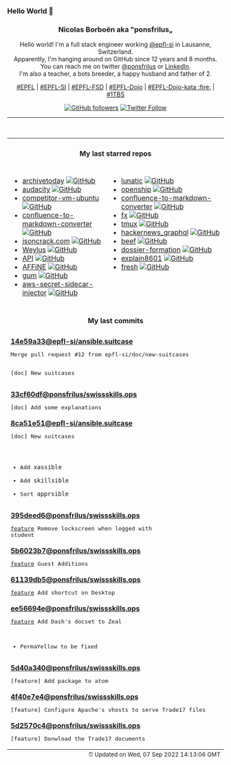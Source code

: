 ### Hello World 👋

<p align="center">
  <!-- use https://avatars.githubusercontent.com/u/176002?v=4 for your default github picture 
  <img src="https://raw.githubusercontent.com/ponsfrilus/ponsfrilus/master/img/ponsfrilus.png" title="Nicolas Borboën aka ‟ponsfrilus„" alt="Nicolas Borboën aka ‟ponsfrilus„" /> -->
  <h3 align="center">
    Nicolas Borboën aka ‟ponsfrilus„
  </h3>
  <p align="center">
    Hello world! I'm a full stack engineer working <a href="https://github.com/epfl-si">@epfl-si</a> in Lausanne, Switzerland.
    <br />Apparently, I'm hanging around on GitHub since 12 years and 8 months.
    <br />You can reach me on twitter <a href="https://twitter.com/ponsfrilus">@ponsfrilus</a> or <a href="http://linkedin.com/in/nicolasborboen">LinkedIn</a>.
    <br />I'm also a teacher, a bots breeder, a happy husband and father of 2.
  </p>
  <p align="center">
    <a href="https://www.epfl.ch">#EPFL</a> | 
    <a href="https://github.com/epfl-si/">#EPFL-SI</a> | 
    <a href="https://github.com/epfl-fsd">#EPFL-FSD</a> | 
    <a href="https://github.com/topics/epfl-dojo">#EPFL-Dojo</a> | 
    <a href="https://github.com/topics/epfl-dojo-kata">#EPFL-Dojo-kata :fire:</a> | 
    <a href="https://en.wikipedia.org/wiki/Indentation_style#Variant:_1TBS_(OTBS)">#1TBS</a>
  </p>
  <p align="center">
    <a href="https://github.com/ponsfrilus"><img alt="GitHub followers" src="https://img.shields.io/github/followers/ponsfrilus?label=Follow%20me%20on%20github&style=social"></a>
    <a href="https://twitter.com/ponsfrilus"><img alt="Twitter Follow" src="https://img.shields.io/twitter/follow/ponsfrilus?label=follow%20me%20on%20twitter&style=social"></a>
  </p>
  </p><hr><table align="center">
<tr>
<td colspan="2" align="center"><h4>My last starred repos</h4></td>
</tr>
<tr>
<td valign="top">
<ul>
<li>
<a href="https://github.com/HRDepartment/archivetoday" title="Unofficial API and CLI for archive.today." target="_blank">archivetoday</a>&nbsp;<a href="https://github.com/HRDepartment/archivetoday" title="Unofficial API and CLI for archive.today." target="_blank"><img src="https://img.shields.io/github/stars/HRDepartment/archivetoday?style=social" alt="GitHub"></a>
</li>
<li>
<a href="https://github.com/audacity/audacity" title="Audio Editor                                     " target="_blank">audacity</a>&nbsp;<a href="https://github.com/audacity/audacity" title="Audio Editor                                     " target="_blank"><img src="https://img.shields.io/github/stars/audacity/audacity?style=social" alt="GitHub"></a>
</li>
<li>
<a href="https://github.com/skills17/competitor-vm-ubuntu" title="Ubuntu VM for competitors" target="_blank">competitor-vm-ubuntu</a>&nbsp;<a href="https://github.com/skills17/competitor-vm-ubuntu" title="Ubuntu VM for competitors" target="_blank"><img src="https://img.shields.io/github/stars/skills17/competitor-vm-ubuntu?style=social" alt="GitHub"></a>
</li>
<li>
<a href="https://github.com/oberlies/confluence-to-markdown-converter" title="Converts the Confluence storage format to Markdown format." target="_blank">confluence-to-markdown-converter</a>&nbsp;<a href="https://github.com/oberlies/confluence-to-markdown-converter" title="Converts the Confluence storage format to Markdown format." target="_blank"><img src="https://img.shields.io/github/stars/oberlies/confluence-to-markdown-converter?style=social" alt="GitHub"></a>
</li>
<li>
<a href="https://github.com/AykutSarac/jsoncrack.com" title="🔮 Seamlessly visualize your JSON data instantly into graphs; paste, import or fetch!" target="_blank">jsoncrack.com</a>&nbsp;<a href="https://github.com/AykutSarac/jsoncrack.com" title="🔮 Seamlessly visualize your JSON data instantly into graphs; paste, import or fetch!" target="_blank"><img src="https://img.shields.io/github/stars/AykutSarac/jsoncrack.com?style=social" alt="GitHub"></a>
</li>
<li>
<a href="https://github.com/H-M-H/Weylus" title="Use your tablet as graphic tablet/touch screen on your computer." target="_blank">Weylus</a>&nbsp;<a href="https://github.com/H-M-H/Weylus" title="Use your tablet as graphic tablet/touch screen on your computer." target="_blank"><img src="https://img.shields.io/github/stars/H-M-H/Weylus?style=social" alt="GitHub"></a>
</li>
<li>
<a href="https://github.com/HackerNews/API" title="Documentation and Samples for the Official HN API" target="_blank">API</a>&nbsp;<a href="https://github.com/HackerNews/API" title="Documentation and Samples for the Official HN API" target="_blank"><img src="https://img.shields.io/github/stars/HackerNews/API?style=social" alt="GitHub"></a>
</li>
<li>
<a href="https://github.com/toeverything/AFFiNE" title="There can be more than Notion and Miro. AFFiNE is a next-gen knowledge base that brings planning, sorting and creating all together. Privacy first, open-source, customizable and ready to use. " target="_blank">AFFiNE</a>&nbsp;<a href="https://github.com/toeverything/AFFiNE" title="There can be more than Notion and Miro. AFFiNE is a next-gen knowledge base that brings planning, sorting and creating all together. Privacy first, open-source, customizable and ready to use. " target="_blank"><img src="https://img.shields.io/github/stars/toeverything/AFFiNE?style=social" alt="GitHub"></a>
</li>
<li>
<a href="https://github.com/charmbracelet/gum" title="A tool for glamorous shell scripts 🎀" target="_blank">gum</a>&nbsp;<a href="https://github.com/charmbracelet/gum" title="A tool for glamorous shell scripts 🎀" target="_blank"><img src="https://img.shields.io/github/stars/charmbracelet/gum?style=social" alt="GitHub"></a>
</li>
<li>
<a href="https://github.com/aws-samples/aws-secret-sidecar-injector" title="Kubernetes mutating webhook to fetch secrets from AWS Secrets Manager" target="_blank">aws-secret-sidecar-injector</a>&nbsp;<a href="https://github.com/aws-samples/aws-secret-sidecar-injector" title="Kubernetes mutating webhook to fetch secrets from AWS Secrets Manager" target="_blank"><img src="https://img.shields.io/github/stars/aws-samples/aws-secret-sidecar-injector?style=social" alt="GitHub"></a>
</li>
</ul>
<img width="450" height="1" /></td>
<td valign="top">
<ul>
<li>
<a href="https://github.com/lunatic-solutions/lunatic" title="Lunatic is an Erlang-inspired runtime for WebAssembly" target="_blank">lunatic</a>&nbsp;<a href="https://github.com/lunatic-solutions/lunatic" title="Lunatic is an Erlang-inspired runtime for WebAssembly" target="_blank"><img src="https://img.shields.io/github/stars/lunatic-solutions/lunatic?style=social" alt="GitHub"></a>
</li>
<li>
<a href="https://github.com/openshiporg/openship" title="multi-channel fulfillment at scale" target="_blank">openship</a>&nbsp;<a href="https://github.com/openshiporg/openship" title="multi-channel fulfillment at scale" target="_blank"><img src="https://img.shields.io/github/stars/openshiporg/openship?style=social" alt="GitHub"></a>
</li>
<li>
<a href="https://github.com/highsource/confluence-to-markdown-converter" title="Converts the Confluence storage format to Markdown format." target="_blank">confluence-to-markdown-converter</a>&nbsp;<a href="https://github.com/highsource/confluence-to-markdown-converter" title="Converts the Confluence storage format to Markdown format." target="_blank"><img src="https://img.shields.io/github/stars/highsource/confluence-to-markdown-converter?style=social" alt="GitHub"></a>
</li>
<li>
<a href="https://github.com/antonmedv/fx" title="Terminal JSON viewer" target="_blank">fx</a>&nbsp;<a href="https://github.com/antonmedv/fx" title="Terminal JSON viewer" target="_blank"><img src="https://img.shields.io/github/stars/antonmedv/fx?style=social" alt="GitHub"></a>
</li>
<li>
<a href="https://github.com/tmux/tmux" title="tmux source code" target="_blank">tmux</a>&nbsp;<a href="https://github.com/tmux/tmux" title="tmux source code" target="_blank"><img src="https://img.shields.io/github/stars/tmux/tmux?style=social" alt="GitHub"></a>
</li>
<li>
<a href="https://github.com/searchableguy/hackernews_graphql" title="A full fledged graphql API for hackernews." target="_blank">hackernews_graphql</a>&nbsp;<a href="https://github.com/searchableguy/hackernews_graphql" title="A full fledged graphql API for hackernews." target="_blank"><img src="https://img.shields.io/github/stars/searchableguy/hackernews_graphql?style=social" alt="GitHub"></a>
</li>
<li>
<a href="https://github.com/beefproject/beef" title="The Browser Exploitation Framework Project" target="_blank">beef</a>&nbsp;<a href="https://github.com/beefproject/beef" title="The Browser Exploitation Framework Project" target="_blank"><img src="https://img.shields.io/github/stars/beefproject/beef?style=social" alt="GitHub"></a>
</li>
<li>
<a href="https://github.com/ponsfrilus/dossier-formation" title="Site pour le dossier de formation des apprentis informaticiens CFC" target="_blank">dossier-formation</a>&nbsp;<a href="https://github.com/ponsfrilus/dossier-formation" title="Site pour le dossier de formation des apprentis informaticiens CFC" target="_blank"><img src="https://img.shields.io/github/stars/ponsfrilus/dossier-formation?style=social" alt="GitHub"></a>
</li>
<li>
<a href="https://github.com/dokutan/explain8601" title="Convert an ISO 8601 expression to a human readable description" target="_blank">explain8601</a>&nbsp;<a href="https://github.com/dokutan/explain8601" title="Convert an ISO 8601 expression to a human readable description" target="_blank"><img src="https://img.shields.io/github/stars/dokutan/explain8601?style=social" alt="GitHub"></a>
</li>
<li>
<a href="https://github.com/denoland/fresh" title="The next-gen web framework." target="_blank">fresh</a>&nbsp;<a href="https://github.com/denoland/fresh" title="The next-gen web framework." target="_blank"><img src="https://img.shields.io/github/stars/denoland/fresh?style=social" alt="GitHub"></a>
</li>
</ul>
<img width="450" height="1" /></td>
</tr>
<tr>
<td colspan="2" align="center"><h4>My last commits</h4></td>
</tr>
<tr>
        <td colspan="2">
          <div><strong><a href="https://api.github.com/repos/epfl-si/ansible.suitcase/commits/14e59a332405e0dccf0e9963d401c161cb16ca87" title="2022-09-06T19:10:18.000+02:00" target="_blank">14e59a33</a><a href="https://github.com/epfl-si">@epfl-si</a><a href="https://github.com/epfl-si/ansible.suitcase" title="The Ansible suitcase: install Ansible, Keybase and EYAML into your project's temp dir">/ansible.suitcase</a></strong></div>
          <pre>Merge pull request #12 from epfl-si/doc/new-suitcases

[doc] New suitcases</pre>
        </td>
        </tr><tr>
        <td colspan="2">
          <div><strong><a href="https://api.github.com/repos/ponsfrilus/swissskills.ops/commits/33cf60dff650b9b684a7799e18b83ee96960312b" title="2022-09-06T01:36:11.000+02:00" target="_blank">33cf60df</a><a href="https://github.com/ponsfrilus">@ponsfrilus</a><a href="https://github.com/ponsfrilus/swissskills.ops" title="null">/swissskills.ops</a></strong></div>
          <pre>[doc] Add some explanations</pre>
        </td>
        </tr><tr>
        <td colspan="2">
          <div><strong><a href="https://api.github.com/repos/epfl-si/ansible.suitcase/commits/8ca51e51514dd9810ddbbb50b76c5a0c70ae2bfc" title="2022-09-06T01:29:35.000+02:00" target="_blank">8ca51e51</a><a href="https://github.com/epfl-si">@epfl-si</a><a href="https://github.com/epfl-si/ansible.suitcase" title="The Ansible suitcase: install Ansible, Keybase and EYAML into your project's temp dir">/ansible.suitcase</a></strong></div>
          <pre>[doc] New suitcases

* Add `xassible`
* Add `skillsible`
* Sort `apprsible`</pre>
        </td>
        </tr><tr>
        <td colspan="2">
          <div><strong><a href="https://api.github.com/repos/ponsfrilus/swissskills.ops/commits/395deed6416a5cba0c644ef9df4aa404c0ef2fde" title="2022-09-06T01:10:59.000+02:00" target="_blank">395deed6</a><a href="https://github.com/ponsfrilus">@ponsfrilus</a><a href="https://github.com/ponsfrilus/swissskills.ops" title="null">/swissskills.ops</a></strong></div>
          <pre>[feature](WIP) Remove lockscreen when logged with student</pre>
        </td>
        </tr><tr>
        <td colspan="2">
          <div><strong><a href="https://api.github.com/repos/ponsfrilus/swissskills.ops/commits/5b6023b75e3ad96ac4573de98cbe02103c064c93" title="2022-09-06T01:10:38.000+02:00" target="_blank">5b6023b7</a><a href="https://github.com/ponsfrilus">@ponsfrilus</a><a href="https://github.com/ponsfrilus/swissskills.ops" title="null">/swissskills.ops</a></strong></div>
          <pre>[feature](WIP) Guest Additions</pre>
        </td>
        </tr><tr>
        <td colspan="2">
          <div><strong><a href="https://api.github.com/repos/ponsfrilus/swissskills.ops/commits/61139db5e8a542106f0088658c450ff23d3f077e" title="2022-09-06T01:10:20.000+02:00" target="_blank">61139db5</a><a href="https://github.com/ponsfrilus">@ponsfrilus</a><a href="https://github.com/ponsfrilus/swissskills.ops" title="null">/swissskills.ops</a></strong></div>
          <pre>[feature](WIP) Add shortcut on Desktop</pre>
        </td>
        </tr><tr>
        <td colspan="2">
          <div><strong><a href="https://api.github.com/repos/ponsfrilus/swissskills.ops/commits/ee56694ea08e397b4d6761f7c9efbbe582cb0fa4" title="2022-09-06T01:09:42.000+02:00" target="_blank">ee56694e</a><a href="https://github.com/ponsfrilus">@ponsfrilus</a><a href="https://github.com/ponsfrilus/swissskills.ops" title="null">/swissskills.ops</a></strong></div>
          <pre>[feature](WIP) Add Dash's docset to Zeal

- PermaYellow to be fixed</pre>
        </td>
        </tr><tr>
        <td colspan="2">
          <div><strong><a href="https://api.github.com/repos/ponsfrilus/swissskills.ops/commits/5d40a340c87bcf10b2ae29bc0ba6eefb22bf1f7d" title="2022-09-06T01:09:00.000+02:00" target="_blank">5d40a340</a><a href="https://github.com/ponsfrilus">@ponsfrilus</a><a href="https://github.com/ponsfrilus/swissskills.ops" title="null">/swissskills.ops</a></strong></div>
          <pre>[feature] Add package to atom</pre>
        </td>
        </tr><tr>
        <td colspan="2">
          <div><strong><a href="https://api.github.com/repos/ponsfrilus/swissskills.ops/commits/4f40e7e4158f2c54f1ccd6d395d3b7dd3efd391c" title="2022-09-06T01:08:20.000+02:00" target="_blank">4f40e7e4</a><a href="https://github.com/ponsfrilus">@ponsfrilus</a><a href="https://github.com/ponsfrilus/swissskills.ops" title="null">/swissskills.ops</a></strong></div>
          <pre>[feature] Configure Apache's vhosts to serve Trade17 files</pre>
        </td>
        </tr><tr>
        <td colspan="2">
          <div><strong><a href="https://api.github.com/repos/ponsfrilus/swissskills.ops/commits/5d2570c4c1acccb203e5e6374350e7971208f7c2" title="2022-09-06T01:07:15.000+02:00" target="_blank">5d2570c4</a><a href="https://github.com/ponsfrilus">@ponsfrilus</a><a href="https://github.com/ponsfrilus/swissskills.ops" title="null">/swissskills.ops</a></strong></div>
          <pre>[feature] Donwload the Trade17 documents</pre>
        </td>
        </tr><tfoot>
<tr>
<td colspan="2" align="right">
<img width="900" height="1" />
<small>⏰ Updated on Wed, 07 Sep 2022 14:13:06 GMT</small>
</td>
</tr>
</tfoot>
<br />
</table>
